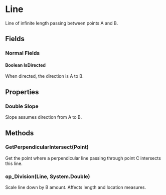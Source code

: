 # Line

Line of infinite length passing between points A and B.

## Fields

### Normal Fields

#### Boolean IsDirected

When directed, the direction is A to B.

## Properties

### Double Slope

Slope assumes direction from A to B.

## Methods

### GetPerpendicularIntersect(Point)

Get the point where a perpendicular line passing through point C intersects this line.

### op_Division(Line, System.Double)

Scale line down by B amount. Affects length and location measures.

